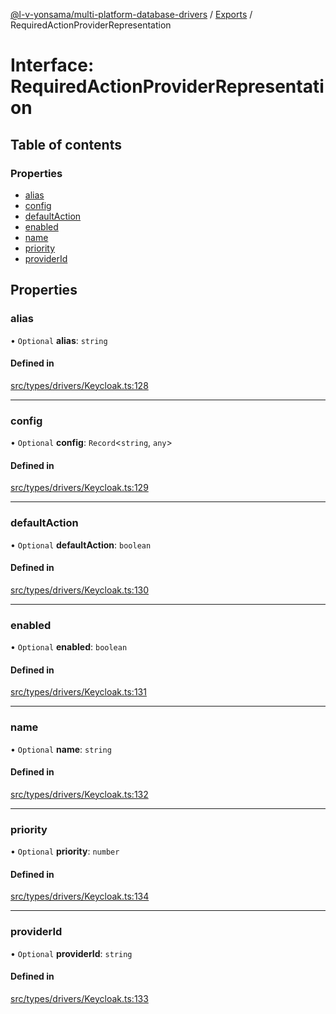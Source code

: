[@l-v-yonsama/multi-platform-database-drivers](../README.md) / [Exports](../modules.md) / RequiredActionProviderRepresentation

# Interface: RequiredActionProviderRepresentation

## Table of contents

### Properties

- [alias](RequiredActionProviderRepresentation.md#alias)
- [config](RequiredActionProviderRepresentation.md#config)
- [defaultAction](RequiredActionProviderRepresentation.md#defaultaction)
- [enabled](RequiredActionProviderRepresentation.md#enabled)
- [name](RequiredActionProviderRepresentation.md#name)
- [priority](RequiredActionProviderRepresentation.md#priority)
- [providerId](RequiredActionProviderRepresentation.md#providerid)

## Properties

### alias

• `Optional` **alias**: `string`

#### Defined in

[src/types/drivers/Keycloak.ts:128](https://github.com/l-v-yonsama/db-drivers/blob/f2b1bec07368c4ad252a4a7044d7dc1816e4784e/src/types/drivers/Keycloak.ts#L128)

___

### config

• `Optional` **config**: `Record`\<`string`, `any`\>

#### Defined in

[src/types/drivers/Keycloak.ts:129](https://github.com/l-v-yonsama/db-drivers/blob/f2b1bec07368c4ad252a4a7044d7dc1816e4784e/src/types/drivers/Keycloak.ts#L129)

___

### defaultAction

• `Optional` **defaultAction**: `boolean`

#### Defined in

[src/types/drivers/Keycloak.ts:130](https://github.com/l-v-yonsama/db-drivers/blob/f2b1bec07368c4ad252a4a7044d7dc1816e4784e/src/types/drivers/Keycloak.ts#L130)

___

### enabled

• `Optional` **enabled**: `boolean`

#### Defined in

[src/types/drivers/Keycloak.ts:131](https://github.com/l-v-yonsama/db-drivers/blob/f2b1bec07368c4ad252a4a7044d7dc1816e4784e/src/types/drivers/Keycloak.ts#L131)

___

### name

• `Optional` **name**: `string`

#### Defined in

[src/types/drivers/Keycloak.ts:132](https://github.com/l-v-yonsama/db-drivers/blob/f2b1bec07368c4ad252a4a7044d7dc1816e4784e/src/types/drivers/Keycloak.ts#L132)

___

### priority

• `Optional` **priority**: `number`

#### Defined in

[src/types/drivers/Keycloak.ts:134](https://github.com/l-v-yonsama/db-drivers/blob/f2b1bec07368c4ad252a4a7044d7dc1816e4784e/src/types/drivers/Keycloak.ts#L134)

___

### providerId

• `Optional` **providerId**: `string`

#### Defined in

[src/types/drivers/Keycloak.ts:133](https://github.com/l-v-yonsama/db-drivers/blob/f2b1bec07368c4ad252a4a7044d7dc1816e4784e/src/types/drivers/Keycloak.ts#L133)
